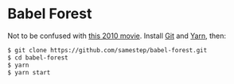Babel Forest
============

Not to be confused with [this 2010 movie][forest of babel]. Install [Git] and
[Yarn], then:
```sh
$ git clone https://github.com/samestep/babel-forest.git
$ cd babel-forest
$ yarn
$ yarn start
```

[forest of babel]: https://www.imdb.com/title/tt2180557/
[git]: https://git-scm.com/downloads
[yarn]: https://yarnpkg.com/en/docs/install
